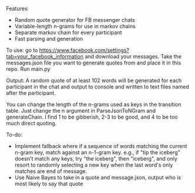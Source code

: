 Features: 
* Random quote generator for FB messenger chats
* Variable-length n-grams for use in markov chains
* Separate markov chain for every participant
* Fast parsing and generation

To use: go to https://www.facebook.com/settings?tab=your_facebook_information and download your messages.
Take the messages.json file you want to generate quotes from and place it in this repo.
Run main.py

Output: A random quote of at least 102 words will be generated for each participant in the chat and output to console and written to text files named after the participant.

You can change the length of the n-grams used as keys in the transition table. Just change the n argument in ParseJsonToNGram and generateChain. I find 1 to be gibberish, 2-3 to be good, and 4 to be too much direct quoting.

To-do:
* Implement fallback where if a sequence of words matching the current n-gram key, match against an n-1-gram key. e.g., if "tip the iceberg" doesn't match any keys, try "the iceberg", then "iceberg", and only resort to randomly selecting a new key when the last word's only matches are end of message.
* Use Naive Bayes to take in a quote and message.json, output who is most likely to say that quote
